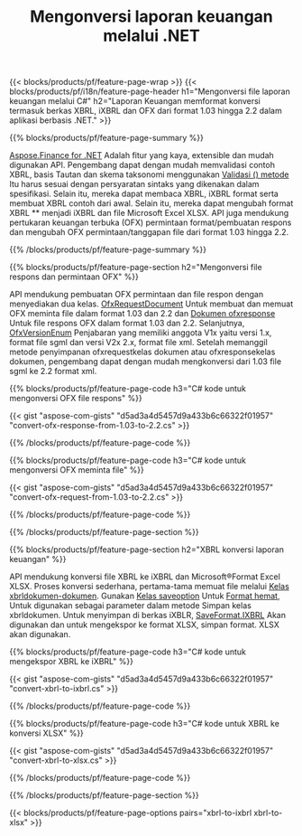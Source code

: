 ﻿---
title: Mengonversi laporan keuangan melalui .NET
url: /id/net/conversion/
description:  C# kode untuk mengonversi laporan keuangan dalam XBRL, iXBRL dan OFX berkas templat melalui .NET perpustakaan.
---
{{< blocks/products/pf/feature-page-wrap >}}
{{< blocks/products/pf/i18n/feature-page-header h1="Mengonversi file laporan keuangan melalui C#" h2="Laporan Keuangan memformat konversi termasuk berkas XBRL, iXBRL dan OFX dari format 1.03 hingga 2.2 dalam aplikasi berbasis .NET." >}}

{{% blocks/products/pf/feature-page-summary %}}

[Aspose.Finance for .NET](https://products.aspose.com/finance/net/) Adalah fitur yang kaya, extensible dan mudah digunakan API. Pengembang dapat dengan mudah memvalidasi contoh XBRL, basis Tautan dan skema taksonomi menggunakan [Validasi () metode](https://apireference.aspose.com/finance/net/aspose.finance.xbrl/xbrlinstance/methods/validate) Itu harus sesuai dengan persyaratan sintaks yang dikenakan dalam spesifikasi. Selain itu, mereka dapat membaca XBRL, iXBRL format serta membuat XBRL contoh dari awal. Selain itu, mereka dapat mengubah format XBRL ** menjadi iXBRL dan file Microsoft Excel XLSX. API juga mendukung pertukaran keuangan terbuka (OFX) permintaan format/pembuatan respons dan mengubah OFX permintaan/tanggapan file dari format 1.03 hingga 2.2.

{{% /blocks/products/pf/feature-page-summary %}}

{{% blocks/products/pf/feature-page-section h2="Mengonversi file respons dan permintaan OFX" %}}

API mendukung pembuatan OFX permintaan dan file respon dengan menyediakan dua kelas. [OfxRequestDocument](https://apireference.aspose.com/finance/net/aspose.finance.ofx/ofxrequestdocument) Untuk membuat dan memuat OFX meminta file dalam format 1.03 dan 2.2 dan [Dokumen ofxresponse](https://apireference.aspose.com/finance/net/aspose.finance.ofx/ofxresponsedocument) Untuk file respons OFX dalam format 1.03 dan 2.2. Selanjutnya, [OfxVersionEnum](https://apireference.aspose.com/finance/net/aspose.finance.ofx/ofxversionenum) Penjabaran yang memiliki anggota V1x yaitu versi 1.x, format file sgml dan versi V2x 2.x, format file xml. Setelah memanggil metode penyimpanan ofxrequestkelas dokumen atau ofxresponsekelas dokumen, pengembang dapat dengan mudah mengkonversi dari 1.03 file sgml ke 2.2 format xml.


{{% blocks/products/pf/feature-page-code h3="C# kode untuk mengonversi OFX file respons" %}}

{{< gist "aspose-com-gists" "d5ad3a4d5457d9a433b6c66322f01957" "convert-ofx-response-from-1.03-to-2.2.cs" >}} 

{{% /blocks/products/pf/feature-page-code %}}

{{% blocks/products/pf/feature-page-code h3="C# kode untuk mengonversi OFX meminta file" %}}

{{< gist "aspose-com-gists" "d5ad3a4d5457d9a433b6c66322f01957" "convert-ofx-request-from-1.03-to-2.2.cs" >}} 

{{% /blocks/products/pf/feature-page-code %}}

{{% /blocks/products/pf/feature-page-section %}}

{{% blocks/products/pf/feature-page-section h2="XBRL konversi laporan keuangan" %}}

API mendukung konversi file XBRL ke iXBRL dan Microsoft®Format Excel XLSX. Proses konversi sederhana, pertama-tama memuat file melalui [Kelas xbrldokumen-dokumen](https://apireference.aspose.com/finance/net/aspose.finance.xbrl/xbrldocument). Gunakan [Kelas saveoption](https://apireference.aspose.com/finance/net/aspose.finance.xbrl/saveoptions) Untuk [Format hemat](https://apireference.aspose.com/finance/net/aspose.finance.xbrl/saveoptions/properties/saveformat), Untuk digunakan sebagai parameter dalam metode Simpan kelas xbrldokumen. Untuk menyimpan di berkas iXBLR, [SaveFormat.IXBRL](https://apireference.aspose.com/finance/net/aspose.finance.xbrl/saveformat) Akan digunakan dan untuk mengekspor ke format XLSX, simpan format. XLSX akan digunakan.

{{% blocks/products/pf/feature-page-code h3="C# kode untuk mengekspor XBRL ke iXBRL" %}}

{{< gist "aspose-com-gists" "d5ad3a4d5457d9a433b6c66322f01957" "convert-xbrl-to-ixbrl.cs" >}} 

{{% /blocks/products/pf/feature-page-code %}}

{{% blocks/products/pf/feature-page-code h3="C# kode untuk XBRL ke konversi XLSX" %}}

{{< gist "aspose-com-gists" "d5ad3a4d5457d9a433b6c66322f01957" "convert-xbrl-to-xlsx.cs" >}} 

{{% /blocks/products/pf/feature-page-code %}}

{{% /blocks/products/pf/feature-page-section %}}

{{< blocks/products/pf/feature-page-options pairs="xbrl-to-ixbrl xbrl-to-xlsx" >}}